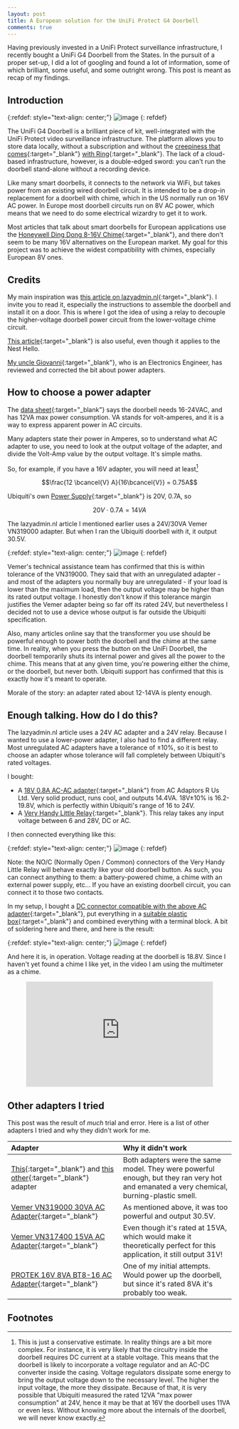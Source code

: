 ```yaml
---
layout: post
title: A European solution for the UniFi Protect G4 Doorbell
comments: true
---
```


Having previously invested in a UniFi Protect surveillance infrastructure, I recently bought a UniFi G4 Doorbell from the States. In the pursuit of a proper set-up, I did a lot of googling and found a lot of information, some of which brilliant, some useful, and some outright wrong. This post is meant as recap of my findings.

<!-- more -->

## Introduction

{:refdef: style="text-align: center;"}
![image](/assets/img/posts_img/2020-12-28-a-european-solution-for-the-unifi-g4-doorbell/doorbell.webp)
{: refdef}

The UniFi G4 Doorbell is a brilliant piece of kit, well-integrated with the UniFi Protect video surveillance infrastructure. The platform allows you to store data locally, without a subscription and without the [creepiness that comes](https://www.theregister.com/2020/01/28/ring_data_sale/){:target="_blank"} [with Ring](https://www.theregister.com/2020/11/24/amazon_sidewalk_opt_out/){:target="_blank"}. The lack of a cloud-based infrastructure, however, is a double-edged sword: you can't run the doorbell stand-alone without a recording device.

Like many smart doorbells, it connects to the network via WiFi, but takes power from an existing wired doorbell circuit. It is intended to be a drop-in replacement for a doorbell with chime, which in the US normally run on 16V AC power. In Europe most doorbell circuits run on 8V AC power, which means that we need to do some electrical wizardry to get it to work.

Most articles that talk about smart doorbells for European applications use the [Honeywell Ding Dong 8-16V Chime](https://www.amazon.co.uk/gp/product/B0001NPYZ2/ref=as_li_qf_asin_il_tl?ie=UTF8&tag=idave05-21&creative=6738&linkCode=as2&creativeASIN=B0001NPYZ2&linkId=0c397e33b7a19c8293eb4d6a45a35375){:target="_blank"}, and there don't seem to be many 16V alternatives on the European market. My goal for this project was to achieve the widest compatibility with chimes, especially European 8V ones.

## Credits

My main inspiration was [this article on lazyadmin.nl](https://lazyadmin.nl/home-network/unifi-protect-g4-doorbell-review/){:target="_blank"}. I invite you to read it, especially the instructions to assemble the doorbell and install it on a door. This is where I got the idea of using a relay to decouple the higher-voltage doorbell power circuit from the lower-voltage chime circuit.

[This article](https://www.instructables.com/Making-a-Door-Bell-Chime-With-Integrated-Transform/){:target="_blank"} is also useful, even though it applies to the Nest Hello.

[My uncle Giovanni](https://www.linkedin.com/in/giovanni-ronchi-5999b744/){:target="_blank"}, who is an Electronics Engineer, has reviewed and corrected the bit about power adapters.

## How to choose a power adapter

The [data sheet](http://ui.com/ds/uvc-g4-doorbell-ds){:target="_blank"} says the doorbell needs 16-24VAC, and has 12VA max power consumption. VA stands for volt-amperes, and it is a way to express apparent power in AC circuits.

Many adapters state their power in Amperes, so to understand what AC adapter to use, you need to look at the output voltage of the adapter, and divide the Volt-Amp value by the output voltage. It's simple maths.

So, for example, if you have a 16V adapter, you will need at least[^1]

[^1]: This is just a conservative estimate. In reality things are a bit more complex. For instance, it is very likely that the circuitry inside the doorbell requires DC current at a stable voltage. This means that the doorbell is likely to incorporate a voltage regulator and an AC-DC converter inside the casing. Voltage regulators dissipate some energy to bring the output voltage down to the necessary level. The higher the input voltage, the more they dissipate. Because of that, it is very possible that Ubiquiti measured the rated 12VA "max power consumption" at 24V, hence it may be that at 16V the doorbell uses 11VA or even less. Without knowing more about the internals of the doorbell, we will never know exactly.

<script type="text/javascript">
window.MathJax = {
  tex: {
    packages: ['base', 'ams', 'cancel']
  },
  loader: {
    load: ['ui/menu', '[tex]/ams', '[tex]/cancel']
  }
};
</script>
<script type="text/javascript" id="MathJax-script" async
  src="https://cdn.jsdelivr.net/npm/mathjax@3/es5/tex-chtml.js">
</script>

$$\frac{12 \bcancel{V} A}{16\bcancel{V}} = 0.75A$$

Ubiquiti's own [Power Supply](http://ui.com/ds/uvc-g4-doorbell-ps-ds){:target="_blank"} is 20V, 0.7A, so

$$20V \cdot 0.7A = 14VA$$

The lazyadmin.nl article I mentioned earlier uses a 24V/30VA Vemer VN319000 adapter. But when I ran the Ubiquiti doorbell with it, it output 30.5V.

{:refdef: style="text-align: center;"}
![image](/assets/img/posts_img/2020-12-28-a-european-solution-for-the-unifi-g4-doorbell/tester_highvolt_photo.jpg)
{: refdef}

Vemer's technical assistance team has confirmed that this is within tolerance of the VN319000. They said that with an unregulated adapter - and most of the adapters you normally buy are unregulated - if your load is lower than the maximum load, then the output voltage may be higher than its rated output voltage. I honestly don't know if this tolerance margin justifies the Vemer adapter being so far off its rated 24V, but nevertheless I decided not to use a device whose output is far outside the Ubiquiti specification.

Also, many articles online say that the transformer you use should be powerful enough to power both the doorbell and the chime at the same time. In reality, when you press the button on the UniFi Doorbell, the doorbell temporarily shuts its internal power and gives all the power to the chime. This means that at any given time, you're powering either the chime, or the doorbell, but never both. Ubiquiti support has confirmed that this is exactly how it's meant to operate. 

Morale of the story: an adapter rated about 12-14VA is plenty enough.

## Enough talking. How do I do this?

The lazyadmin.nl article uses a 24V AC adapter and a 24V relay. Because I wanted to use a lower-power adapter, I also had to find a different relay. Most unregulated AC adapters have a tolerance of ±10%, so it is best to choose an adapter whose tolerance will fall completely between Ubiquiti's rated voltages.

I bought:
- A [18V 0.8A AC-AC adapter](https://www.acadaptorsrus.co.uk/18v-0-8a-ac-ac-transformer-adaptor-power-supply-18vac-800ma-14-4va/){:target="_blank"} from AC Adaptors R Us Ltd. Very solid product, runs cool, and outputs 14.4VA. 18V±10% is 16.2-19.8V, which is perfectly within Ubiquiti's range of 16 to 24V.
- A [Very Handy Little Relay](https://www.amazon.co.uk/gp/product/B00418XB6M/ref=as_li_tl?ie=UTF8&camp=1634&creative=6738&creativeASIN=B00418XB6M&linkCode=as2&tag=idave05-21&linkId=f4ddecd3ef40aa0e01dc17a60ed095b8){:target="_blank"}. This relay takes any input voltage between 6 and 28V, DC or AC.

I then connected everything like this:

{:refdef: style="text-align: center;"}
![image](/assets/img/posts_img/2020-12-28-a-european-solution-for-the-unifi-g4-doorbell/connection-schema.png)
{: refdef}

Note: the NO/C (Normally Open / Common) connectors of the Very Handy Little Relay will behave exactly like your old doorbell button. As such, you can connect anything to them: a battery-powered chime, a chime with an external power supply, etc... If you have an existing doorbell circuit, you can connect it to those two contacts.

In my setup, I bought a [DC connector compatible with the above AC adapter](https://www.amazon.co.uk/gp/product/B07PDXG3BT/ref=as_li_tl?ie=UTF8&camp=1634&creative=6738&creativeASIN=B07PDXG3BT&linkCode=as2&tag=idave05-21&linkId=d699d99531f39651c4e408f68d88d595){:target="_blank"}, put everything in a [suitable plastic box](https://www.amazon.co.uk/gp/product/B07RM6DXCY/ref=as_li_tl?ie=UTF8&camp=1634&creative=6738&creativeASIN=B07RM6DXCY&linkCode=as2&tag=idave05-21&linkId=f0adaa489304e00a9191975f78aeae58){:target="_blank"} and combined everything with a terminal block. A bit of soldering here and there, and here is the result:

{:refdef: style="text-align: center;"}
![image](/assets/img/posts_img/2020-12-28-a-european-solution-for-the-unifi-g4-doorbell/inside_box.jpg)
{: refdef}

And here it is, in operation. Voltage reading at the doorbell is 18.8V. Since I haven't yet found a chime I like yet, in the video I am using the multimeter as a chime.

<div style="text-align:center"><iframe width="420" height="236" src="https://www.youtube.com/embed/Z3jU7bkmJjY" frameborder="0" allowfullscreen></iframe></div>

## Other adapters I tried

This post was the result of *much* trial and error. Here is a list of other adapters I tried and why they didn't work for me.

| Adapter | Why it didn't work |
| :------ |:--- |
| [This](https://www.amazon.co.uk/gp/product/B07VCNYQFB/ref=as_li_qf_asin_il_tl?ie=UTF8&tag=idave05-21&creative=6738&linkCode=as2&creativeASIN=B07VCNYQFB&linkId=076edd97cf8b32a284314b85b3e6ad77){:target="_blank"} and [this other](https://www.amazon.co.uk/gp/product/B0815ZKPS7/ref=as_li_qf_asin_il_tl?ie=UTF8&tag=idave05-21&creative=6738&linkCode=as2&creativeASIN=B0815ZKPS7&linkId=77ea1e4050dc707f4774334eb0dbca12){:target="_blank"} adapter | Both adapters were the same model. They were powerful enough, but they ran very hot and emanated a very chemical, burning-plastic smell. |
| [Vemer VN319000 30VA AC Adapter](https://www.amazon.co.uk/gp/product/B00F4QGVIA/ref=as_li_qf_asin_il_tl?ie=UTF8&tag=idave05-21&creative=6738&linkCode=as2&creativeASIN=B00F4QGVIA&linkId=2aa6d554a41ba6232999b28aa9bb9cda){:target="_blank"} | As mentioned above, it was too powerful and output 30.5V. |
| [Vemer VN317400 15VA AC Adapter](https://www.amazon.co.uk/gp/product/B00F4QDJB2/ref=as_li_qf_asin_il_tl?ie=UTF8&tag=idave05-21&creative=6738&linkCode=as2&creativeASIN=B00F4QDJB2&linkId=018b38450857a369a2e4b2a047e4d251){:target="_blank"} | Even though it's rated at 15VA, which would make it theoretically perfect for this application, it still output 31V! |
| [PROTEK 16V 8VA BT8-16 AC Adapter](https://www.amazon.co.uk/gp/product/B07KZYK8QW/ref=as_li_qf_asin_il_tl?ie=UTF8&tag=idave05-21&creative=6738&linkCode=as2&creativeASIN=B07KZYK8QW&linkId=be99009754a492fd51f167970c3a2b83){:target="_blank"} | One of my initial attempts. Would power up the doorbell, but since it's rated 8VA it's probably too weak. |

## Footnotes
